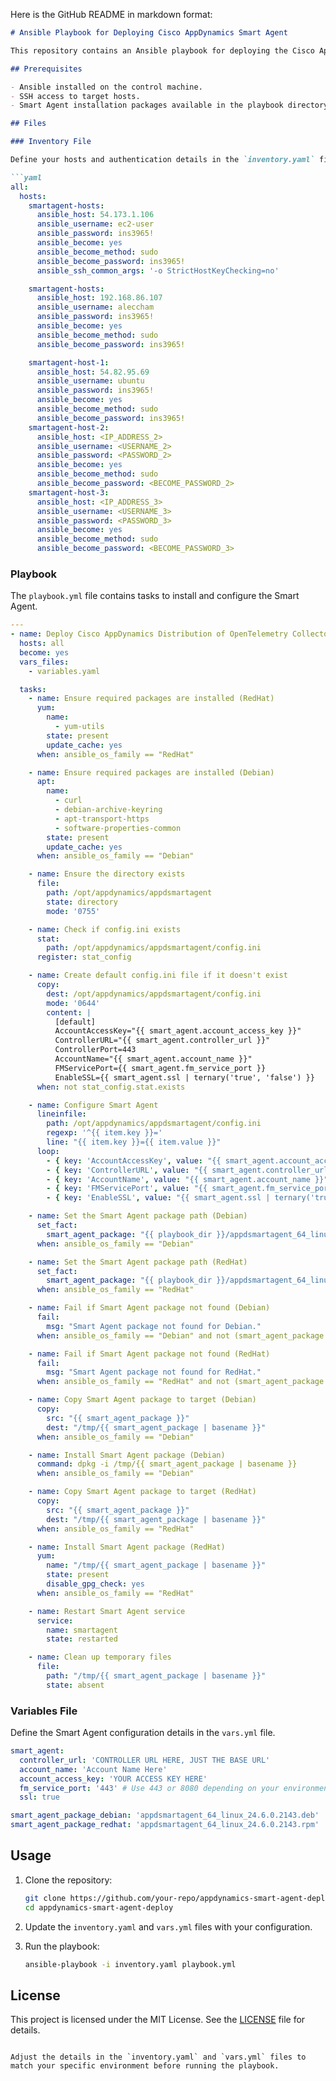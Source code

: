 Here is the GitHub README in markdown format:

```markdown
# Ansible Playbook for Deploying Cisco AppDynamics Smart Agent

This repository contains an Ansible playbook for deploying the Cisco AppDynamics Smart Agent on multiple hosts. The playbook supports installation on both Debian and RedHat-based systems.

## Prerequisites

- Ansible installed on the control machine.
- SSH access to target hosts.
- Smart Agent installation packages available in the playbook directory.

## Files

### Inventory File

Define your hosts and authentication details in the `inventory.yaml` file.

```yaml
all:
  hosts:
    smartagent-hosts:
      ansible_host: 54.173.1.106
      ansible_username: ec2-user
      ansible_password: ins3965!
      ansible_become: yes
      ansible_become_method: sudo
      ansible_become_password: ins3965!
      ansible_ssh_common_args: '-o StrictHostKeyChecking=no'

    smartagent-hosts:
      ansible_host: 192.168.86.107
      ansible_username: aleccham
      ansible_password: ins3965!
      ansible_become: yes
      ansible_become_method: sudo
      ansible_become_password: ins3965!

    smartagent-host-1:
      ansible_host: 54.82.95.69
      ansible_username: ubuntu
      ansible_password: ins3965!
      ansible_become: yes
      ansible_become_method: sudo
      ansible_become_password: ins3965!
    smartagent-host-2:
      ansible_host: <IP_ADDRESS_2>
      ansible_username: <USERNAME_2>
      ansible_password: <PASSWORD_2>
      ansible_become: yes
      ansible_become_method: sudo
      ansible_become_password: <BECOME_PASSWORD_2>
    smartagent-host-3:
      ansible_host: <IP_ADDRESS_3>
      ansible_username: <USERNAME_3>
      ansible_password: <PASSWORD_3>
      ansible_become: yes
      ansible_become_method: sudo
      ansible_become_password: <BECOME_PASSWORD_3>
```

### Playbook

The `playbook.yml` file contains tasks to install and configure the Smart Agent.

```yaml
---
- name: Deploy Cisco AppDynamics Distribution of OpenTelemetry Collector
  hosts: all
  become: yes
  vars_files:
    - variables.yaml

  tasks:
    - name: Ensure required packages are installed (RedHat)
      yum:
        name:
          - yum-utils
        state: present
        update_cache: yes
      when: ansible_os_family == "RedHat"

    - name: Ensure required packages are installed (Debian)
      apt:
        name:
          - curl
          - debian-archive-keyring
          - apt-transport-https
          - software-properties-common
        state: present
        update_cache: yes
      when: ansible_os_family == "Debian"

    - name: Ensure the directory exists
      file:
        path: /opt/appdynamics/appdsmartagent
        state: directory
        mode: '0755'

    - name: Check if config.ini exists
      stat:
        path: /opt/appdynamics/appdsmartagent/config.ini
      register: stat_config

    - name: Create default config.ini file if it doesn't exist
      copy:
        dest: /opt/appdynamics/appdsmartagent/config.ini
        mode: '0644'
        content: |
          [default]
          AccountAccessKey="{{ smart_agent.account_access_key }}"
          ControllerURL="{{ smart_agent.controller_url }}"
          ControllerPort=443
          AccountName="{{ smart_agent.account_name }}"
          FMServicePort={{ smart_agent.fm_service_port }}
          EnableSSL={{ smart_agent.ssl | ternary('true', 'false') }}
      when: not stat_config.stat.exists

    - name: Configure Smart Agent
      lineinfile:
        path: /opt/appdynamics/appdsmartagent/config.ini
        regexp: '^{{ item.key }}='
        line: "{{ item.key }}={{ item.value }}"
      loop:
        - { key: 'AccountAccessKey', value: "{{ smart_agent.account_access_key }}" }
        - { key: 'ControllerURL', value: "{{ smart_agent.controller_url }}" }
        - { key: 'AccountName', value: "{{ smart_agent.account_name }}" }
        - { key: 'FMServicePort', value: "{{ smart_agent.fm_service_port }}" }
        - { key: 'EnableSSL', value: "{{ smart_agent.ssl | ternary('true', 'false') }}" }

    - name: Set the Smart Agent package path (Debian)
      set_fact:
        smart_agent_package: "{{ playbook_dir }}/appdsmartagent_64_linux_24.6.0.2143.deb"
      when: ansible_os_family == "Debian"

    - name: Set the Smart Agent package path (RedHat)
      set_fact:
        smart_agent_package: "{{ playbook_dir }}/appdsmartagent_64_linux_24.6.0.2143.rpm"
      when: ansible_os_family == "RedHat"

    - name: Fail if Smart Agent package not found (Debian)
      fail:
        msg: "Smart Agent package not found for Debian."
      when: ansible_os_family == "Debian" and not (smart_agent_package is defined and smart_agent_package is file)

    - name: Fail if Smart Agent package not found (RedHat)
      fail:
        msg: "Smart Agent package not found for RedHat."
      when: ansible_os_family == "RedHat" and not (smart_agent_package is defined and smart_agent_package is file)

    - name: Copy Smart Agent package to target (Debian)
      copy:
        src: "{{ smart_agent_package }}"
        dest: "/tmp/{{ smart_agent_package | basename }}"
      when: ansible_os_family == "Debian"

    - name: Install Smart Agent package (Debian)
      command: dpkg -i /tmp/{{ smart_agent_package | basename }}
      when: ansible_os_family == "Debian"

    - name: Copy Smart Agent package to target (RedHat)
      copy:
        src: "{{ smart_agent_package }}"
        dest: "/tmp/{{ smart_agent_package | basename }}"
      when: ansible_os_family == "RedHat"

    - name: Install Smart Agent package (RedHat)
      yum:
        name: "/tmp/{{ smart_agent_package | basename }}"
        state: present
        disable_gpg_check: yes
      when: ansible_os_family == "RedHat"

    - name: Restart Smart Agent service
      service:
        name: smartagent
        state: restarted

    - name: Clean up temporary files
      file:
        path: "/tmp/{{ smart_agent_package | basename }}"
        state: absent
```

### Variables File

Define the Smart Agent configuration details in the `vars.yml` file.

```yaml
smart_agent:
  controller_url: 'CONTROLLER URL HERE, JUST THE BASE URL'
  account_name: 'Account Name Here'
  account_access_key: 'YOUR ACCESS KEY HERE'
  fm_service_port: '443' # Use 443 or 8080 depending on your environment.
  ssl: true

smart_agent_package_debian: 'appdsmartagent_64_linux_24.6.0.2143.deb'  # or the appropriate package name
smart_agent_package_redhat: 'appdsmartagent_64_linux_24.6.0.2143.rpm'  # or the appropriate package name
```

## Usage

1. Clone the repository:
    ```sh
    git clone https://github.com/your-repo/appdynamics-smart-agent-deploy.git
    cd appdynamics-smart-agent-deploy
    ```

2. Update the `inventory.yaml` and `vars.yml` files with your configuration.

3. Run the playbook:
    ```sh
    ansible-playbook -i inventory.yaml playbook.yml
    ```

## License

This project is licensed under the MIT License. See the [LICENSE](LICENSE) file for details.
```

Adjust the details in the `inventory.yaml` and `vars.yml` files to match your specific environment before running the playbook.
